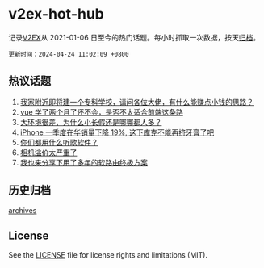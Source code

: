 # v2ex-hot-hub

 记录[V2EX](https://www.v2ex.com/)从 2021-01-06 日至今的热门话题。每小时抓取一次数据，按天[归档](archives)。

`更新时间：2024-04-24 11:02:09 +0800`

## 热议话题

1. [我家附近即将建一个专科学校，请问各位大佬，有什么能赚点小钱的思路？](https://www.v2ex.com/t/1034899)
1. [vue 学了两个月了还不会，是否不太适合前端这条路](https://www.v2ex.com/t/1034933)
1. [大环境很差，为什么小长假还是哪哪都人多？](https://www.v2ex.com/t/1034904)
1. [iPhone 一季度在华销量下降 19%, 这下库克不能再挤牙膏了吧](https://www.v2ex.com/t/1035000)
1. [你们都用什么听歌软件？](https://www.v2ex.com/t/1035101)
1. [相机溢价太严重了](https://www.v2ex.com/t/1035120)
1. [我也来分享下用了多年的软路由终极方案](https://www.v2ex.com/t/1034889)

## 历史归档

[archives](archives)

## License

See the [LICENSE](LICENSE) file for license rights and limitations (MIT).
